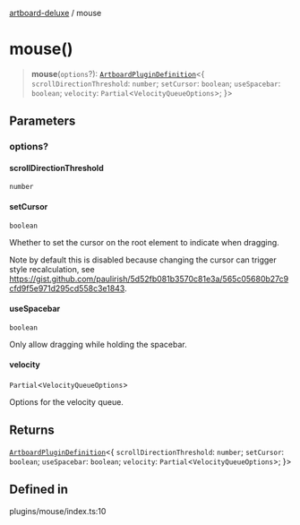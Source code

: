 [artboard-deluxe](../globals.md) / mouse

# mouse()

> **mouse**(`options`?): [`ArtboardPluginDefinition`](../type-aliases/ArtboardPluginDefinition.md)\<\{ `scrollDirectionThreshold`: `number`; `setCursor`: `boolean`; `useSpacebar`: `boolean`; `velocity`: `Partial`\<`VelocityQueueOptions`\>; \}\>

## Parameters

### options?

#### scrollDirectionThreshold

`number`

#### setCursor

`boolean`

Whether to set the cursor on the root element to indicate when dragging.

Note by default this is disabled because changing the cursor can trigger style recalculation, see https://gist.github.com/paulirish/5d52fb081b3570c81e3a/565c05680b27c9cfd9f5e971d295cd558c3e1843.

#### useSpacebar

`boolean`

Only allow dragging while holding the spacebar.

#### velocity

`Partial`\<`VelocityQueueOptions`\>

Options for the velocity queue.

## Returns

[`ArtboardPluginDefinition`](../type-aliases/ArtboardPluginDefinition.md)\<\{ `scrollDirectionThreshold`: `number`; `setCursor`: `boolean`; `useSpacebar`: `boolean`; `velocity`: `Partial`\<`VelocityQueueOptions`\>; \}\>

## Defined in

plugins/mouse/index.ts:10
